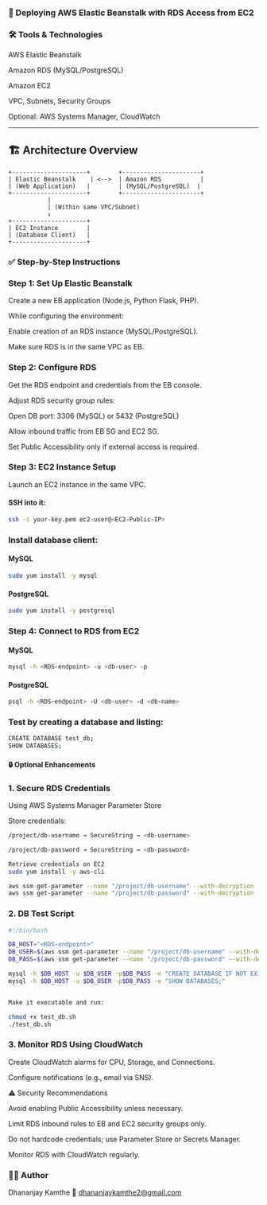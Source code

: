### 📘 Deploying AWS Elastic Beanstalk with RDS Access from EC2
### 🛠️ Tools & Technologies

AWS Elastic Beanstalk

Amazon RDS (MySQL/PostgreSQL)

Amazon EC2

VPC, Subnets, Security Groups

Optional: AWS Systems Manager, CloudWatch

---
## 🏗 Architecture Overview

```plaintext
+---------------------+        +----------------------+
| Elastic Beanstalk    | <-->  | Amazon RDS           |
| (Web Application)   |        | (MySQL/PostgreSQL)  |
+---------------------+        +----------------------+
           |
           | (Within same VPC/Subnet)
           ↓
+---------------------+
| EC2 Instance        |
| (Database Client)   |
+---------------------+

```

### ✅ Step-by-Step Instructions
### Step 1: Set Up Elastic Beanstalk

Create a new EB application (Node.js, Python Flask, PHP).

While configuring the environment:

Enable creation of an RDS instance (MySQL/PostgreSQL).

Make sure RDS is in the same VPC as EB.

 ### Step 2: Configure RDS

Get the RDS endpoint and credentials from the EB console.

Adjust RDS security group rules:

Open DB port: 3306 (MySQL) or 5432 (PostgreSQL)

Allow inbound traffic from EB SG and EC2 SG.

Set Public Accessibility only if external access is required.

 ### Step 3: EC2 Instance Setup

Launch an EC2 instance in the same VPC.

#### SSH into it:
```bash
ssh -i your-key.pem ec2-user@<EC2-Public-IP>
```

### Install database client:

#### MySQL
```bash
sudo yum install -y mysql
```

#### PostgreSQL
```bash
sudo yum install -y postgresql
```

### Step 4: Connect to RDS from EC2
#### MySQL
```bash
mysql -h <RDS-endpoint> -u <db-user> -p
```

#### PostgreSQL
```bash
psql -h <RDS-endpoint> -U <db-user> -d <db-name>
 ```

### Test by creating a database and listing:
```bash
CREATE DATABASE test_db;
SHOW DATABASES;
```

#### 🔒 Optional Enhancements
### 1. Secure RDS Credentials
Using AWS Systems Manager Parameter Store

Store credentials:
```bash
/project/db-username → SecureString → <db-username>

/project/db-password → SecureString → <db-password>

Retrieve credentials on EC2
sudo yum install -y aws-cli

aws ssm get-parameter --name "/project/db-username" --with-decryption --query "Parameter.Value" --output text
aws ssm get-parameter --name "/project/db-password" --with-decryption --query "Parameter.Value" --output text

```
### 2. DB Test Script
```bash
#!/bin/bash

DB_HOST="<RDS-endpoint>"
DB_USER=$(aws ssm get-parameter --name "/project/db-username" --with-decryption --query "Parameter.Value" --output text)
DB_PASS=$(aws ssm get-parameter --name "/project/db-password" --with-decryption --query "Parameter.Value" --output text)

mysql -h $DB_HOST -u $DB_USER -p$DB_PASS -e "CREATE DATABASE IF NOT EXISTS test_db;"
mysql -h $DB_HOST -u $DB_USER -p$DB_PASS -e "SHOW DATABASES;"


Make it executable and run:

chmod +x test_db.sh
./test_db.sh
```

### 3. Monitor RDS Using CloudWatch

Create CloudWatch alarms for CPU, Storage, and Connections.

Configure notifications (e.g., email via SNS).

⚠️ Security Recommendations

Avoid enabling Public Accessibility unless necessary.

Limit RDS inbound rules to EB and EC2 security groups only.

Do not hardcode credentials; use Parameter Store or Secrets Manager.

Monitor RDS with CloudWatch regularly.

### 👨‍💻 Author

Dhananjay Kamthe
📧 dhananjaykamthe2@gmail.com
